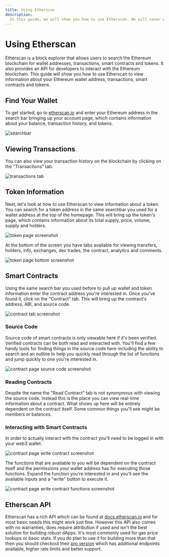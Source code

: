 ```yaml
---
title: Using Etherscan
description:
  In this guide, we will show you how to use Etherscan. We will cover everything from viewing transactions and addresses to creating tokens and smart contracts. 
---
```

# Using Etherscan

Etherscan is a block explorer that allows users to search the Ethereum blockchain for wallet addresses, transactions, smart contracts and tokens. It also provides an API for developers to interact with the Ethereum blockchain. This guide will show you how to use Etherscan to view information about your Ethereum wallet address, transactions, smart contracts and tokens.

## Find Your Wallet
To get started, go to [etherscan.io](https://etherscan.io) and enter your Ethereum address in the search bar bringing up your account page, which contains information about your balance, transaction history, and tokens.

![searchbar](/img/basics/etherscan-searchbar-screenshot.png 'searchbar screenshot')

## Viewing Transactions
You can also view your transaction history on the blockchain by clicking on the "Transactions" tab.

![transactions tab](/img/basics/etherscan-transaction-tab-screenshot.png 'transactions tab screenshot')

## Token Information
Next, let's look at how to use Etherscan to view information about a token. You can search for a token address in the same searchbar you used for a wallet address at the top of the homepage. This will bring up the token's page, which contains information about its total supply, price, volume, supply and holders.

![token page screenshot](/img/basics/etherscan-token-page-screenshot.png 'token page screenshot')

At the bottom of the screen you have tabs available for viewing transfers, holders, info, exchanges, dex trades, the contract, analytics and comments.

![token page bottom screenshot](/img/basics/etherscan-token-page-bottom.png 'token page bottom half screenshot')

## Smart Contracts
Using the same search bar you used before to pull up wallet and token information enter the contract address you're interested in. Once you've found it, click on the "Contract" tab. This will bring up the contract's address, ABI, and source code.

![contract tab screenshot](/img/basics/etherscan-contract-tab.png 'contract page contract tab screenshot')

### Source Code
Source code of smart contracts is only viewable here if it's been verified. Verified contracts can be both read and interacted with. You'll find a few handy tools for finding things in the source code here including the ability to search and an outline to help you quickly read through the list of functions and jump quickly to one you're interested in.

![contract page source code screenshot](/img/basics/etherscan-contract-page-source-code.png 'contract page source code screenshot')

### Reading Contracts
Despite the name the "Read Contract" tab is not synonymous with viewing the source code. Instead this is the place you can view real-time information about a contract. What shows up here will be entirely dependent on the contract itself. Some common things you'll see might be members or balances.


### Interacting with Smart Contracts
In order to actually interact with the contract you'll need to be logged in with your web3 wallet.

![contract page write contract screenshot](/img/basics/etherscan-contract-page-write.png 'contract page write contract')

The functions that are available to you will be dependent on the contract itself and the permissions your wallet address has for executing those functions. Expand the function you're interested in and you'll see the available inputs and a "write" button to execute it.

![contract page write contract functions screenshot](/img/basics/etherscan-write-contract-functions.png 'contract page write contract functions screenshot')

## Etherscan API
Etherscan has a rich API which can be found at [docs.etherscan.io](https://docs.etherscan.io/) and for most basic needs this might work just fine. However this API also comes with no warranties, does require attribution if used and isn't the best solution for building robust dApps. It's most commonly used for gas price lookups or basic stats. If you do plan to use it for building more than that then you should checkout their [pro version](https://docs.etherscan.io/api-pro/etherscan-api-prohttps://docs.etherscan.io/api-pro/etherscan-api-pro) which has additional endpoints available, higher rate limits and better support.
